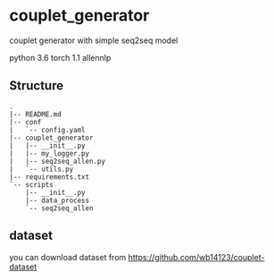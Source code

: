 # couplet_generator
couplet generator with simple seq2seq model

python 3.6
torch 1.1
allennlp
## Structure
```
.
|-- README.md
|-- conf
|   `-- config.yaml
|-- couplet_generator
|   |-- __init__.py
|   |-- my_logger.py
|   |-- seq2seq_allen.py
|   `-- utils.py
|-- requirements.txt
`-- scripts
    |-- __init__.py
    |-- data_process
    `-- seq2seq_allen

```
## dataset
you can download dataset from https://github.com/wb14123/couplet-dataset
